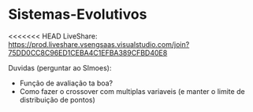 # Sistemas-Evolutivos

<<<<<<< HEAD
LiveShare: https://prod.liveshare.vsengsaas.visualstudio.com/join?75DD0CC8C96ED1CEBA4C1EFBA389CFBD40E8

Duvidas (perguntar ao SImoes):
 - Função de avaliação ta boa?
 - Como fazer o crossover com multiplas variaveis (e manter o limite de distribuição de pontos)